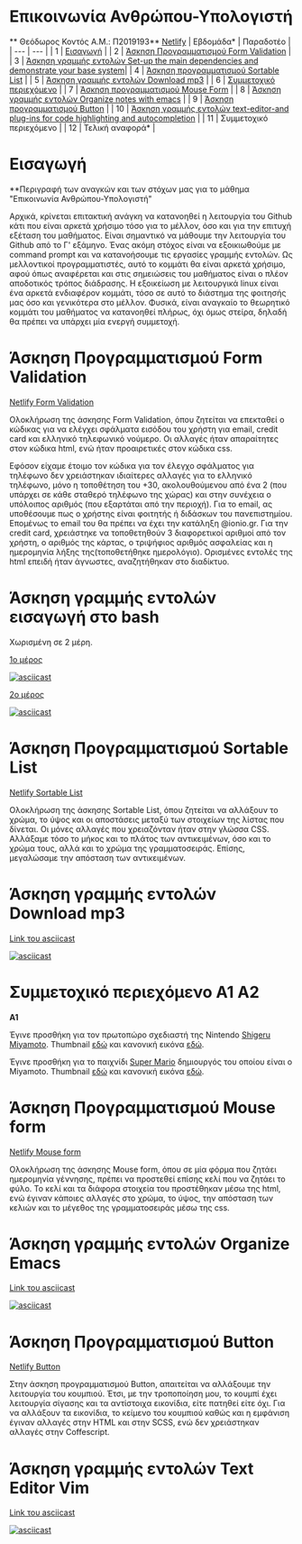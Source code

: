 # Επικοινωνία Ανθρώπου-Υπολογιστή
** Θεόδωρος Κοντός             Α.Μ.: Π2019193**
[Netlify](https://hci-p2019193.netlify.app/)
| Εβδομάδα* | Παραδοτέο | 
| --- | --- | 
| 1 | [Εισαγωγή](#Εισαγωγή) | 
| 2 | [Άσκηση Προγραμματισμού Form Validation](#Άσκηση-Προγραμματισμού-Form-Validation) |  
| 3 | [Άσκηση γραμμής εντολών Set-up the main dependencies and demonstrate your base system](#Άσκηση-γραμμής-εντολών-εισαγωγή-στο-bash)| 
| 4 | [Άσκηση προγραμματισμού Sortable List](#Άσκηση-Προγραμματισμού-Sortable-List) | 
| 5 | [Άσκηση γραμμής εντολών Download mp3](#Άσκηση-γραμμής-εντολών-Download-mp3) | 
| 6 | [Συμμετοχικό περιεχόμενο](#Συμμετοχικό-περιεχόμενο-Α1-Α2) | 
| 7 | [Άσκηση προγραμματισμού Mouse Form](#Άσκηση-Προγραμματισμού-Mouse-form) | 
| 8 | [Άσκηση γραμμής εντολών Organize notes with emacs](#Άσκηση-γραμμής-εντολών-Οrganize-Εmacs) | 
| 9 | [Άσκηση προγραμματισμού Button](#Άσκηση-Προγραμματισμού-Button) | 
| 10 | [Άσκηση γραμμής εντολών text-editor-and plug-ins for code highlighting and autocompletion](#Άσκηση-γραμμής-εντολών-Text-Editor-Vim) | 
| 11 | Συμμετοχικό περιεχόμενο | 
| 12 | Τελική αναφορά* | 

# Εισαγωγή
**Περιγραφή των αναγκών και των στόχων μας για το μάθημα "Επικοινωνία Ανθρώπου-Υπολογιστή"

Αρχικά, κρίνεται επιτακτική ανάγκη να κατανοηθεί η λειτουργία του Github κάτι που είναι αρκετά χρήσιμο τόσο για το μέλλον, όσο και για την επιτυχή εξέταση του μαθήματος.
Είναι σημαντικό να μάθουμε την λειτουργία του Github από το Γ' εξάμηνο.
Ένας ακόμη στόχος είναι να εξοικιωθούμε με command prompt και να κατανοήσουμε τις εργασίες γραμμής εντολών. Ως μελλοντικοί προγραμματιστές, αυτό το κομμάτι θα είναι αρκετά χρήσιμο, αφού όπως αναφέρεται και στις σημειώσεις του μαθήματος είναι ο πλέον αποδοτικός τρόπος διάδρασης. Η εξοικείωση με λειτουργικά linux είναι ένα αρκετά ενδιαφέρον κομμάτι, τόσο σε αυτό το διάστημα της φοιτησής μας όσο και γενικότερα στο μέλλον. 
Φυσικά, είναι αναγκαίο το θεωρητικό κομμάτι του μαθήματος να κατανοηθεί πλήρως, όχι όμως στείρα, δηλαδή θα πρέπει να υπάρχει μία ενεργή συμμετοχή. 

# Άσκηση Προγραμματισμού Form Validation
[Netlify Form Validation](https://hci-p2019193.netlify.app/remix/form-validation/)

Ολοκλήρωση της άσκησης Form Validation, όπου ζητείται να επεκταθεί ο κώδικας για να ελέγχει σφάλματα εισόδου του χρήστη για email, credit card και ελληνικό τηλεφωνικό νούμερο. Οι αλλαγές ήταν απαραίτητες στον κώδικα html, ενώ ήταν προαιρετικές στον κώδικα css.  

Εφόσον είχαμε έτοιμο τον κώδικα για τον έλεγχο σφάλματος για τηλέφωνο δεν χρειάστηκαν ιδιαίτερες αλλαγές για το ελληνικό τηλέφωνο, μόνο η τοποθέτηση του +30, ακολουθούμενου από ένα 2 (που υπάρχει σε κάθε σταθερό τηλέφωνο της χώρας) και στην συνέχεια ο υπόλοιπος αριθμός (που εξαρτάται από την περιοχή). Για το email, ας υποθέσουμε πως ο χρήστης είναι φοιτητής ή διδάσκων του πανεπιστημίου. Επομένως το email του θα πρέπει να έχει την κατάληξη @ionio.gr. Για την credit card, χρειάστηκε να τοποθετηθούν 3 διαφορετικοί αριθμοί από τον χρήστη, ο αριθμός της κάρτας, ο τριψήφιος αριθμός ασφαλείας και η ημερομηνία λήξης της(τοποθετήθηκε ημερολόγιο). Ορισμένες εντολές της html επειδή ήταν άγνωστες, αναζητήθηκαν στο διαδίκτυο. 

# Άσκηση γραμμής εντολών εισαγωγή στο bash
Χωρισμένη σε 2 μέρη.

[1ο μέρος](https://asciinema.org/a/382940)

[![asciicast](https://asciinema.org/a/382940.svg)](https://asciinema.org/a/382940)

[2ο μέρος](https://asciinema.org/a/382948)

[![asciicast](https://asciinema.org/a/382948.svg)](https://asciinema.org/a/382948)

# Άσκηση Προγραμματισμού Sortable List
[Netlify Sortable List](https://hci-p2019193.netlify.app/remix/sortable-list/)

Ολοκλήρωση της άσκησης Sortable List, όπου ζητείται να αλλάξουν το χρώμα, το ύψος και οι αποστάσεις μεταξύ των στοιχείων της λίστας που δίνεται. 
Οι μόνες αλλαγές που χρειαζόνταν ήταν στην γλώσσα CSS. Αλλάξαμε τόσο το μήκος και το πλάτος των αντικειμένων, όσο και το χρώμα τους, αλλά και το χρώμα της γραμματοσειράς. Επίσης, μεγαλώσαμε την απόσταση των αντικειμένων. 

# Άσκηση γραμμής εντολών Download mp3
[Link του asciicast](https://asciinema.org/a/382768)

[![asciicast](https://asciinema.org/a/382617.svg)](https://asciinema.org/a/382617)

# Συμμετοχικό περιεχόμενο Α1 Α2
**Α1**

Έγινε προσθήκη για τον πρωτοπώρο σχεδιαστή της Nintendo [Shigeru Miyamoto](https://github.com/TheodorosKontos/_gallery/blob/master/shigeru-miyamoto.md). Thumbnail [εδώ](https://github.com/TheodorosKontos/images/blob/master/shigeru-miyamoto-thumb.jpg) και κανονική εικόνα [εδώ](https://github.com/TheodorosKontos/images/blob/master/shigeru-miyamoto.jpg).

Έγινε προσθήκη για το παιχνίδι [Super Mario](https://github.com/TheodorosKontos/_gallery/blob/master/super-mario.md) δημιουργός του οποίου είναι ο Miyamoto. Thumbnail [εδώ](https://github.com/TheodorosKontos/images/blob/master/super-mario-thumb.png) και κανονική εικόνα [εδώ](https://github.com/TheodorosKontos/images/blob/master/super-mario.png).


# Άσκηση Προγραμματισμού Mouse form
[Netlify Mouse form](https://hci-p2019193.netlify.app/remix/mouse-form/)

Ολοκλήρωση της άσκησης Mouse form, όπου σε μία φόρμα που ζητάει ημερομηνία γέννησης, πρέπει να προστεθεί επίσης κελί που να ζητάει το φύλο. 
Το κελί και τα διάφορα στοιχεία του προστέθηκαν μέσω της html, ενώ έγιναν κάποιες αλλαγές στο χρώμα, το ύψος, την απόσταση των κελιών και το μέγεθος της γραμματοσειράς μέσω της css.

# Άσκηση γραμμής εντολών Οrganize Εmacs
[Link του asciicast](https://asciinema.org/a/382617)

[![asciicast](https://asciinema.org/a/382768.svg)](https://asciinema.org/a/382768)

# Άσκηση Προγραμματισμού Button
[Netlify Button](https://hci-p2019193.netlify.app/remix/button/)

Στην άσκηση προγραμματισμού Button, απαιτείται να αλλάξουμε την λειτουργία του κουμπιού. Έτσι, με την τροποποίηση μου, το κουμπί έχει λειτουργία σίγασης και τα αντίστοιχα εικονίδια, είτε πατηθεί είτε όχι. Για να αλλάξουν τα εικονίδια, το κείμενο του κουμπιού καθώς και η εμφάνιση έγιναν αλλαγές στην HTML και στην SCSS, ενώ δεν χρειάστηκαν αλλαγές στην Coffescript. 

# Άσκηση γραμμής εντολών Text Editor Vim
[Link του asciicast](https://asciinema.org/a/382954)

[![asciicast](https://asciinema.org/a/382954.svg)](https://asciinema.org/a/382954)
